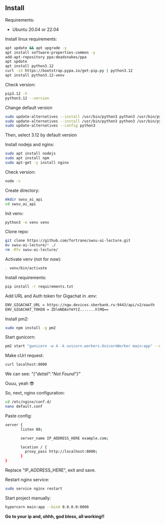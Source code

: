
## Install

Requirements:
* Ubuntu 20.04 or 22.04

Install linux requirements:

```bash
apt update && apt upgrade -y
apt install software-properties-common -y
add-apt-repository ppa:deadsnakes/ppa
apt update
apt install python3.12
curl -sS https://bootstrap.pypa.io/get-pip.py | python3.12 
apt install python3.12-venv
```

Check version:

```bash
pip3.12 -V
python3.12 --version
```

Change default version

```bash
sudo update-alternatives --install /usr/bin/python3 python3 /usr/bin/python3.8 1
sudo update-alternatives --install /usr/bin/python3 python3 /usr/bin/python3.12 2
sudo update-alternatives --config python3
```

Then, select 3.12 by default version

Install nodejs and nginx:

```bash
sudo apt install nodejs
sudo apt install npm
sudo apt-get -y install nginx
```

Check version:

```bash
node -v
```

Create directory:

```bash
mkdir swsu_ai_api
cd swsu_ai_api
```

Init venv:

```bash
python3 -m venv venv
```

Clone repo:

```bash
git clone https://github.com/fortrane/swsu-ai-lecture.git
mv swsu-ai-lecture/* ./
rm -Rfv swsu-ai-lecture/
```

Activate venv (not for now):

```bash
. venv/bin/activate
```

Install requirements:

```bash
pip install -r requirements.txt
```

Add URL and Auth token for Gigachat in .env:

```bash
ENV_GIGACHAT_URL = https://ngw.devices.sberbank.ru:9443/api/v2/oauth
ENV_GIGACHAT_TOKEN = ZDlmNDAxYmYtZ.......hlMQ==
```

Install pm2:

```bash
sudo npm install -g pm2
```

Start gunicorn:
```bash
pm2 start "gunicorn -w 4 -k uvicorn.workers.UvicornWorker main:app" --name swsu_ai_api
```

Make cUrl request:
```bash
curl localhost:8000
```

We can see:
_"{"detail":"Not Found"}"_

Ouuu, yeah 😎

So, next, nginx configuration:

```bash
cd /etc/nginx/conf.d/
nano default.conf
```

Paste config:

```bash
server {
       listen 80;

       server_name IP_ADDRESS_HERE example.com;

       location / {
         proxy_pass http://localhost:8000;
       }
}
```

Replace "IP_ADDRESS_HERE", exit and save.

Restart nginx service:

```bash
sudo service nginx restart
```

Start project manually:

```bash
hypercorn main:app --bind 0.0.0.0:8000
```

**Go to your ip and, ohhh, god bless, all working!!**
